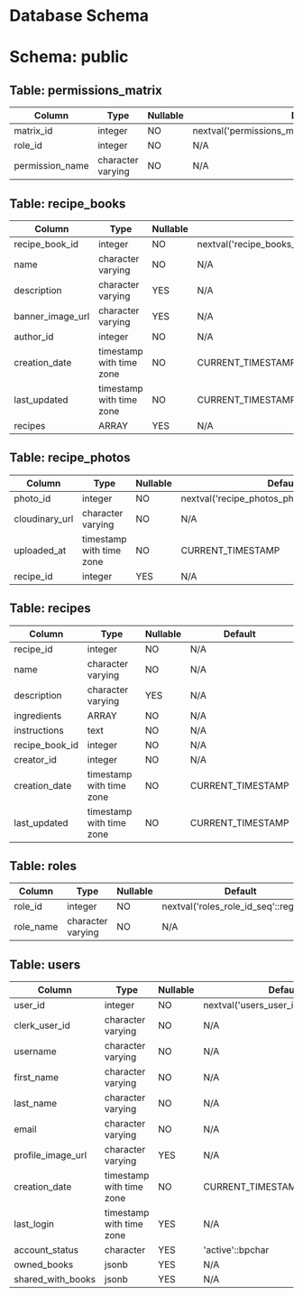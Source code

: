# Database Schema

# Schema: public

## Table: permissions_matrix

| Column | Type | Nullable | Default |
|--------|------|----------|--------|
| matrix_id | integer | NO | nextval('permissions_matrix_matrix_id_seq'::regclass) |
| role_id | integer | NO | N/A |
| permission_name | character varying | NO | N/A |

## Table: recipe_books

| Column | Type | Nullable | Default |
|--------|------|----------|--------|
| recipe_book_id | integer | NO | nextval('recipe_books_recipe_book_id_seq'::regclass) |
| name | character varying | NO | N/A |
| description | character varying | YES | N/A |
| banner_image_url | character varying | YES | N/A |
| author_id | integer | NO | N/A |
| creation_date | timestamp with time zone | NO | CURRENT_TIMESTAMP |
| last_updated | timestamp with time zone | NO | CURRENT_TIMESTAMP |
| recipes | ARRAY | YES | N/A |

## Table: recipe_photos

| Column | Type | Nullable | Default |
|--------|------|----------|--------|
| photo_id | integer | NO | nextval('recipe_photos_photo_id_seq'::regclass) |
| cloudinary_url | character varying | NO | N/A |
| uploaded_at | timestamp with time zone | NO | CURRENT_TIMESTAMP |
| recipe_id | integer | YES | N/A |

## Table: recipes

| Column | Type | Nullable | Default |
|--------|------|----------|--------|
| recipe_id | integer | NO | N/A |
| name | character varying | NO | N/A |
| description | character varying | YES | N/A |
| ingredients | ARRAY | NO | N/A |
| instructions | text | NO | N/A |
| recipe_book_id | integer | NO | N/A |
| creator_id | integer | NO | N/A |
| creation_date | timestamp with time zone | NO | CURRENT_TIMESTAMP |
| last_updated | timestamp with time zone | NO | CURRENT_TIMESTAMP |

## Table: roles

| Column | Type | Nullable | Default |
|--------|------|----------|--------|
| role_id | integer | NO | nextval('roles_role_id_seq'::regclass) |
| role_name | character varying | NO | N/A |

## Table: users

| Column | Type | Nullable | Default |
|--------|------|----------|--------|
| user_id | integer | NO | nextval('users_user_id_seq'::regclass) |
| clerk_user_id | character varying | NO | N/A |
| username | character varying | NO | N/A |
| first_name | character varying | NO | N/A |
| last_name | character varying | NO | N/A |
| email | character varying | NO | N/A |
| profile_image_url | character varying | YES | N/A |
| creation_date | timestamp with time zone | NO | CURRENT_TIMESTAMP |
| last_login | timestamp with time zone | YES | N/A |
| account_status | character | YES | 'active'::bpchar |
| owned_books | jsonb | YES | N/A |
| shared_with_books | jsonb | YES | N/A |